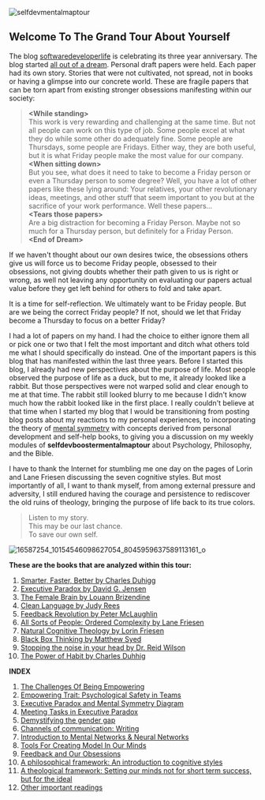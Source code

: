 ![selfdevmentalmaptour](https://cloud.githubusercontent.com/assets/12673581/24079076/89e210a6-0cba-11e7-9840-faf52062c072.jpg)

## Welcome To The Grand Tour About Yourself

The blog [softwaredeveloperlife](https://softwaredeveloperlife.blogspot.com/) is celebrating its three year anniversary. The blog started [all out of a dream](https://softwaredeveloperlife.blogspot.com/2014/02/a-nothing-person-thursday-person-friday.html). Personal draft papers were held. Each paper had its own story. Stories that were not cultivated, not spread, not in books or having a glimpse into our concrete world. These are fragile papers that can be torn apart from existing stronger obsessions manifesting within our society:

> **\<While standing\><br>**
> This work is very rewarding and challenging at the same time. But not all people can work on this type of job. Some people excel at what they do while some other do adequately fine. Some people are Thursdays, some people are Fridays. Either way, they are both useful, but it is what Friday people make the most value for our company.
> **<br>\<When sitting down\><br>**
> But you see, what does it need to take to become a Friday person or even a Thursday person to some degree? Well, you have a lot of other papers like these lying around: Your relatives, your other revolutionary ideas, meetings, and other stuff that seem important to you but at the sacrifice of your work performance. Well these papers...
> **<br>\<Tears those papers\><br>**
> Are a big distraction for becoming a Friday Person. Maybe not so much for a Thursday person, but definitely for a Friday Person.
> **<br>\<End of Dream\><br>**

If we haven't thought about our own desires twice, the obsessions others give us will force us to become Friday people, obsessed to their obsessions, not giving doubts whether their path given to us is right or wrong, as well not leaving any opportunity on evaluating our papers actual value before they get left behind for others to fold and take apart.

It is a time for self-reflection. We ultimately want to be Friday people. But are we being the correct Friday people? If not, should we let that Friday become a Thursday to focus on a better Friday?

I had a lot of papers on my hand. I had the choice to either ignore them all or pick one or two that I felt the most important and ditch what others told me what I should specifically do instead. One of the important papers is this blog that has manifested within the last three years. Before I started this blog, I already had new perspectives about the purpose of life. Most people observed the purpose of life as a duck, but to me, it already looked like a rabbit. But those perspectives were not warped solid and clear enough to me at that time. The rabbit still looked blurry to me because I didn't know much how the rabbit looked like in the first place. I really couldn't believe at that time when I started my blog that I would be transitioning from posting blog posts about my reactions to my personal experiences, to incorporating the theory of [mental symmetry](http://www.mentalsymmetry.com) with concepts derived from personal development and self-help books, to giving you a discussion on my weekly modules of **selfdevboostermentalmaptour** about Psychology, Philosophy, and the Bible.

I have to thank the Internet for stumbling me one day on the pages of Lorin and Lane Friesen discussing the seven cognitive styles. But most importantly of all, I want to thank myself, from among external pressure and adversity, I still endured having the courage and persistence to rediscover the old ruins of theology, bringing the purpose of life back to its true colors.

>Listen to my story.<br>
>This may be our last chance.<br> 
>To save our own self.

![16587254_10154546098627054_8045959637589113161_o](https://cloud.githubusercontent.com/assets/12673581/23883636/57a2950e-08a3-11e7-8bc0-e0346de4187f.jpg)

**These are the books that are analyzed within this tour:**<br>

1. [Smarter, Faster, Better by Charles Duhigg](https://www.amazon.com/Smarter-Faster-Better-Productive-Business/dp/081299339X)<br>
2. [Executive Paradox by David G. Jensen](https://www.amazon.com/Executives-Paradox-David-Jensen-ebook/dp/B00HSCHTOS)<br>
3. [The Female Brain by Louann Brizendine](https://www.amazon.com/Female-Brain-Louann-Brizendine-ebook/dp/B000URWYT8)<br>
4. [Clean Language by Judy Rees](https://www.amazon.com/Clean-Language-Revealing-metaphors-opening-ebook/dp/B008CPIWIC)<br>
5. [Feedback Revolution by Peter McLaughlin](https://www.amazon.com/Feedback-Revolution-Conversations-EFFECTIVE-FEEDBACK/dp/0615890881/)<br>
6. [All Sorts of People: Ordered Complexity by Lane Friesen](https://www.amazon.com/All-Sorts-People-Ordered-Complexity/dp/1412089417)<br>
7. [Natural Cognitive Theology by Lorin Friesen](https://www.amazon.com/Natural-Cognitive-Theology-Andrew-Friesen/dp/0987978519)<br>
8. [Black Box Thinking by Matthew Syed](https://www.amazon.com/Black-Box-Thinking-People-Mistakes-But/dp/1591848229/)<br>
9. [Stopping the noise in your head by Dr. Reid Wilson](https://www.amazon.com/Stopping-Noise-Your-Head-Wilson/dp/0757319068)<br>
10. [The Power of Habit by Charles Duhhig](https://www.amazon.com/Power-Habit-What-Life-Business/dp/081298160X)

**INDEX**

1. [The Challenges Of Being Empowering](https://github.com/softdevlife/contributed_articles/blob/master/selfdevboostermentalmaptour/week1.md)<br> 
2. [Empowering Trait: Psychological Safety in Teams](https://github.com/softdevlife/contributed_articles/blob/master/selfdevboostermentalmaptour/week2.md)<br>
3. [Executive Paradox and Mental Symmetry Diagram](https://github.com/softdevlife/contributed_articles/blob/master/selfdevboostermentalmaptour/week3.md)<br>
4. [Meeting Tasks in Executive Paradox](https://github.com/softdevlife/contributed_articles/blob/master/selfdevboostermentalmaptour/week4.md)<br>
5. [Demystifying the gender gap](https://github.com/softdevlife/contributed_articles/blob/master/selfdevboostermentalmaptour/week5.md)<br>
6. [Channels of communication: Writing](https://github.com/softdevlife/contributed_articles/blob/master/selfdevboostermentalmaptour/week6.md)<br> 
7. [Introduction to Mental Networks & Neural Networks](https://github.com/softdevlife/contributed_articles/blob/master/selfdevboostermentalmaptour/week7.md)<br>
8. [Tools For Creating Model In Our Minds](https://github.com/softdevlife/contributed_articles/blob/master/selfdevboostermentalmaptour/week8.md)<br> 
9. [Feedback and Our Obsessions](https://github.com/softdevlife/contributed_articles/blob/master/selfdevboostermentalmaptour/week9.md)<br> 
10. [A philosophical framework: An introduction to cognitive styles](https://github.com/softdevlife/contributed_articles/blob/master/selfdevboostermentalmaptour/week_10.md)<br> 
11. [A theological framework: Setting our minds not for short term success, but for the ideal](https://github.com/softdevlife/contributed_articles/blob/master/selfdevboostermentalmaptour/week_11.md)<br>
12. [Other important readings](https://github.com/softdevlife/contributed_articles/blob/master/selfdevboostermentalmaptour/week_12.md)

